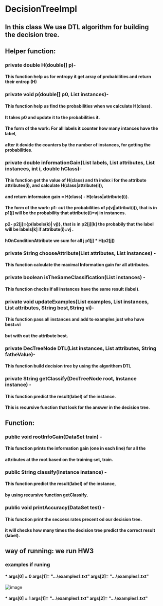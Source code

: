 # DecisionTreeImpl
## In this class We use DTL algorithm for building the decision tree.
## Helper function:
### private double H(double[] p)-
#### This function help us for entropy it get array of probabilities and return their entrop (H)
### private void p(double[] p0, List<Instance> instances)-
#### This function help us find the probabilities when we calculate H(class).
#### It takes p0 and update it to the  probabilities it.
#### The form of the work: For all labels it counter how many intances have the label, 
####                       after it devide the counters by the number of instances, for getting the probabilities.
### private double informationGain(List<String> labels, List<String> attributes, List<Instance> instances, int i, double hClass)-
#### This function get the value of H(class) and th index i for the attribute attributes(i), and calculate H(class|attribute(i)),
#### and return informaion gain = H(class) -  H(class|attribute(i)).
#### The form of the work: p1- cut the probabilities of p(vj|attribut(i)), that is in p1[j] will be the probability that attribute(i)=vj in instances.
####                       p2- p2[j]={p(labels(k)| vj)}, that is in p2[j][k] the probabily that the label will be labels[k] if attribute(i)=vj .
####                       hOnConditionAttribute we sum for all j p1[j] * H(p2[j])
### private String chooseAttribute(List<String> attributes, List<Instance> instances) - 
#### This function calculate the maximal Information gain for all attributes.
### private boolean isTheSameClassification(List<Instance> instances) -
#### This function checks if all instances have the same result (label).
### private void updateExamples(List<Instance> examples, List<Instance> instances, List<String> attributes, String best,String vi)-
#### This function pass all instances and add to examples just who have best=vi
#### but with out the attribute best.
### private DecTreeNode DTL(List<Instance> instances, List<String> attributes, String fatheValue)-
#### This function build decision tree by using the algorithem DTL
### private String getClassify(DecTreeNode root, Instance instance) -
#### This function predict the result(label) of the instance.
#### This is recursive function that look for the answer in the decision tree.


## Function:
### public void rootInfoGain(DataSet train) -
#### This function prints the information gain (one in each line) for all the
#### attributes at the root based on the training set, train. 
### public String classify(Instance instance) -
#### This function predict the result(label) of the instance,
#### by using recursive function getClassify.
### public void printAccuracy(DataSet test) -
#### This function print the seccess rates precent od our decision tree.
#### it will checks how many times the decision tree predict the correct result (label).


## way of running: we run HW3
### examples  if runing
#### * args[0] = 0 args[1]= "...\examples1.txt" args[2]= "...\examples1.txt"
![image](https://github.com/talStamker/readmee/assets/89009470/fbcf0924-5136-4397-bb6c-da20fea6e90c)
#### * args[0] = 1 args[1]= "...\examples1.txt" args[2]= "...\examples1.txt"
